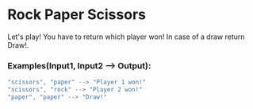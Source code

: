 # Rock Paper Scissors
Let's play! You have to return which player won! In case of a draw return Draw!.

### Examples(Input1, Input2 --> Output):

```javascript
"scissors", "paper" --> "Player 1 won!"
"scissors", "rock" --> "Player 2 won!"
"paper", "paper" --> "Draw!"
```